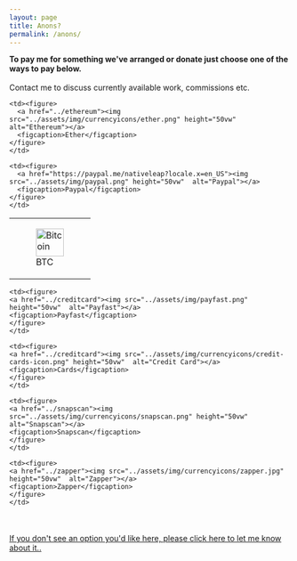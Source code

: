 ```yaml
---
layout: page
title: Anons?
permalink: /anons/
---
```

<div class="page">
  <strong>To pay me for something we've arranged or donate just choose one of the ways to pay below.  </strong>
<br>
<br>
<!-- Here's to a future filled with arts of epic design and inspiration.
Thanks to you I'll keep creating as much as possible into the future!!-->
Contact me to discuss currently available work, commissions etc.

<table style="border-collapse: collapse;" border="0">
<tbody>

<tr>
    <td>
    <!-- figure is used for a photo to give a figcation-->
    <figure>
      <a href="../bitcoin"><img src="../assets/img/currencyicons/bit.png" height="50vw"  alt="Bitcoin"></a>
      <figcaption>BTC</figcaption>
    </figure>
    </td>

    <td><figure>
      <a href="../ethereum"><img src="../assets/img/currencyicons/ether.png" height="50vw"  alt="Ethereum"></a>
      <figcaption>Ether</figcaption>
    </figure>
    </td>

    <td><figure>
      <a href="https://paypal.me/nativeleap?locale.x=en_US"><img src="../assets/img/paypal.png" height="50vw"  alt="Paypal"></a>
      <figcaption>Paypal</figcaption>
    </figure>
    </td>
</tr>
</tbody>
</table>


<table class="paybutts" style="border-collapse: collapse;" border="0">
<tbody>
<tr>

    <td><figure>
    <a href="../creditcard"><img src="../assets/img/payfast.png" height="50vw"  alt="Payfast"></a>
    <figcaption>Payfast</figcaption>
    </figure>
    </td>

    <td><figure>
    <a href="../creditcard"><img src="../assets/img/currencyicons/credit-cards-icon.png" height="50vw"  alt="Credit Card"></a>
    <figcaption>Cards</figcaption>
    </figure>
    </td>

    <td><figure>
    <a href="../snapscan"><img src="../assets/img/currencyicons/snapscan.png" height="50vw"  alt="Snapscan"></a>
    <figcaption>Snapscan</figcaption>
    </figure>
    </td>

    <td><figure>
    <a href="../zapper"><img src="../assets/img/currencyicons/zapper.jpg" height="50vw"  alt="Zapper"></a>
    <figcaption>Zapper</figcaption>
    </figure>
    </td>
</tr>
</tbody>
</table>




<br>
<a href="http://onlineivan.com/contact">If you don't see an option you'd like here, please click here to let me know about it..</a>
</div>
